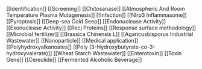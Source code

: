 [[Identification]]
[[Screening]]
[[Chitosanase]]
[[Atmospheric And Room Temperature Plasma Mutagenesis]]
[[Infection]]
[[Nlrp3 Inflammasome]]
[[Pyroptosis]]
[[Deep-sea Cold Seep]]
[[Endonuclease Activity]]
[[Exonuclease Activity]]
[[Recj Proteins]]
[[Response surface methodology]]
[[Microbial fertilizer]]
[[Brassica Chinensis L]]
[[Agaricusbisporus Industrial Wastewater]]
[[Nanoparticle]]
[[Medical application]]
[[Polyhydroxyalkanoates]]
[[Poly (3-Hydroxybutyrate-co-3-hydroxyvalerate)]]
[[Wheat Starch Wastewater]]
[[Enterotoxin]]
[[Toxin Gene]]
[[Cereulide]]
[[Fermented Alcoholic Beverage]]
